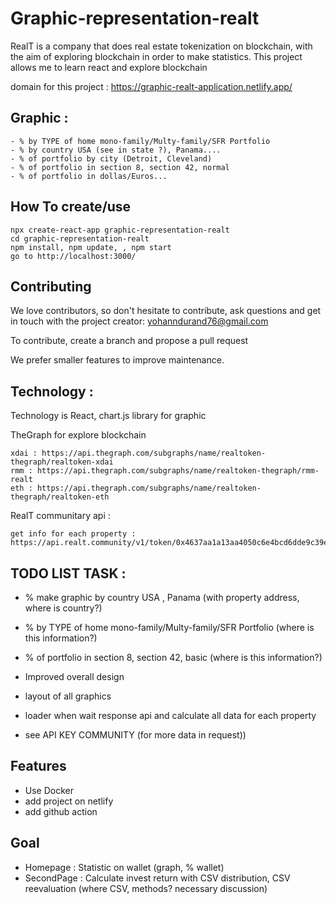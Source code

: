 # Graphic-representation-realt

RealT is a company that does real estate tokenization on blockchain, with the aim of exploring blockchain in order to make statistics.
This project allows me to learn react and explore blockchain

domain for this project : https://graphic-realt-application.netlify.app/

## Graphic :

```shell
- % by TYPE of home mono-family/Multy-family/SFR Portfolio
- % by country USA (see in state ?), Panama....
- % of portfolio by city (Detroit, Cleveland)
- % of portfolio in section 8, section 42, normal
- % of portfolio in dollas/Euros...
```

## How To create/use

```shell
npx create-react-app graphic-representation-realt
cd graphic-representation-realt
npm install, npm update, , npm start
go to http://localhost:3000/
```

## Contributing

We love contributors, so don't hesitate to contribute, ask questions and get in touch with the project creator: yohanndurand76@gmail.com

To contribute, create a branch and propose a pull request

We prefer smaller features to improve maintenance.

## Technology :

Technology is React,
chart.js library for graphic

TheGraph for explore blockchain

```shell
xdai : https://api.thegraph.com/subgraphs/name/realtoken-thegraph/realtoken-xdai
rmm : https://api.thegraph.com/subgraphs/name/realtoken-thegraph/rmm-realt
eth : https://api.thegraph.com/subgraphs/name/realtoken-thegraph/realtoken-eth
```

RealT communitary api :

```shell
get info for each property : https://api.realt.community/v1/token/0x4637aa1a13aa4050c6e4bcd6dde9c39e80e9dd54
```

## TODO LIST TASK :

- % make graphic by country USA , Panama (with property address, where is country?)
- % by TYPE of home mono-family/Multy-family/SFR Portfolio (where is this information?)
- % of portfolio in section 8, section 42, basic (where is this information?)


- Improved overall design
- layout of all graphics
- loader when wait response api and calculate all data for each property

- see API KEY COMMUNITY (for more data in request))

## Features

- Use Docker
- add project on netlify
- add github action

## Goal

- Homepage : Statistic on wallet (graph, % wallet)
- SecondPage : Calculate invest return with CSV distribution, CSV reevaluation (where CSV, methods? necessary discussion)
